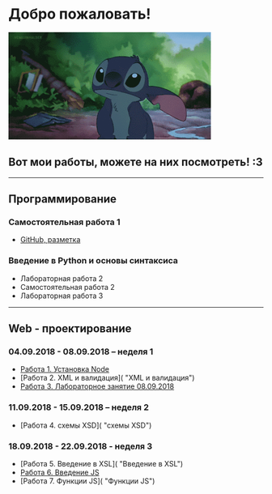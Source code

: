# Добро пожаловать!

![Привет!](giphy.gif 'Рад тебя видеть!')

## Вот мои работы, можете на них посмотреть! :3

---

## Программирование

    
### Самостоятельная работа 1
+ [GitHub, разметка](https://github.com/MozartArthur/Programming/blob/master/SM1.md 'GitHub, разметка')

### Введение в Python и основы синтаксиса
+ Лабораторная работа 2 
+ Самостоятельная работа 2 
+ Лабораторная работа 3

---

## Web - проектирование


### 04.09.2018 - 08.09.2018 – неделя 1

+  [Работа 1. Установка Node](https://github.com/MozartArthur/Web/blob/master/work1.node.md "Установка Node")
+  [Работа 2. XML и валидация]( "XML и валидация")
+  [Работа 3. Лабораторное занятие 08.09.2018](https://github.com/MozartArthur/Web/blob/master/08-09-2018.md "Лабораторное занятие 08.09.2018")

### 11.09.2018 - 15.09.2018 – неделя 2

+  [Работа 4. схемы XSD]( "схемы XSD")

### 18.09.2018 - 22.09.2018 - неделя 3

+  [Работа 5. Введение в XSL]( "Введение в XSL")
+  [Работа 6. Введение JS](https://github.com/MozartArthur/Web/blob/master/22-09-2018(1).md "Введение JS")
+  [Работа 7. Функции JS]( "Функции JS")

    

